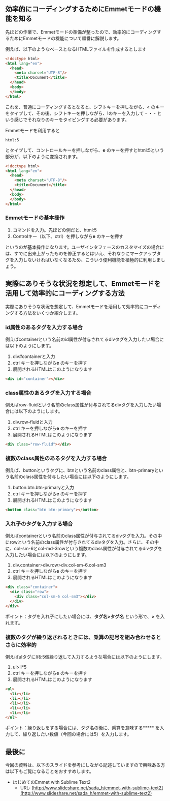 ## 効率的にコーディングするためにEmmetモードの機能を知る

先ほどの作業で、Emmetモードの準備が整ったので、効率的にコーディングするためにEmmetモードの機能について順番に解説します。

例えば、以下のようなベースとなるHTMLファイルを作成するとします

```html
<!doctype html>
<html lang="en">
  <head>
    <meta charset="UTF-8"/>
    <title>Document</title>
  </head>
  <body>
  </body>
</html>
```

これを、普通にコーディングするとなると、シフトキーを押しながら、< のキーをタイプして、その後、シフトキーを押しながら、!のキーを入力して・・・という感じでそれなりのキーをタイピングする必要があります。

Emmetモードを利用すると

```
html:5
```

とタイプして、コントロールキーを押しながら、**e** のキーを押すとhtml:5という部分が、以下のように変換されます。

```html
<!doctype html>
<html lang="en">
  <head>
    <meta charset="UTF-8"/>
    <title>Document</title>
  </head>
  <body>
  </body>
</html>
```

### Emmetモードの基本操作

1. コマンドを入力。先ほどの例だと、html:5 
2. Controlキー（以下、ctrl）を押しながら**e** のキーを押す

というのが基本操作になります。ユーザインタフェースのカスタマイズの場合には、すでに出来上がったものを修正するとはいえ、それなりにマークアップタグを入力しないければいなくなるため、こういう便利機能を積極的に利用しましょう。


## 実際にありそうな状況を想定して、Emmetモードを活用して効率的にコーディングする方法

実際にありそうな状況を想定して、Emmetモードを活用して効率的にコーディングする方法をいくつか紹介します。

### id属性のあるタグを入力する場合

例えばcontainerという名前のid属性が付与されてるdivタグを入力したい場合には以下のようにします。

1. div#containerと入力
2. ctrl キーを押しながら**e** のキーを押す
3. 展開されるHTMLはこのようになります

```html
<div id="container"></div>
```

### class属性のあるタグを入力する場合

例えばrow-fluidという名前のclass属性が付与されてるdivタグを入力したい場合には以下のようにします。

1. div.row-fluidと入力
2. ctrl キーを押しながら**e** のキーを押す
3. 展開されるHTMLはこのようになります


```html
<div class="row-fluid"></div>
```

### 複数のclass属性のあるタグを入力する場合

例えば、buttonというタグに、btnという名前のclass属性と、btn-primaryという名前のclass属性を付与したい場合には以下のようにします。

1. button.btn.btn-primaryと入力
2. ctrl キーを押しながら**e** のキーを押す
3. 展開されるHTMLはこのようになります


```html
<button class="btn btn-primary"></button>
```

### 入れ子のタグを入力する場合

例えばcontainerという名前のclass属性が付与されてるdivタグを入力。その中にrowという名前のclass属性が付与されてるdivタグを入力。さらに、その中に、col-sm-6とcol-md-3rowという複数のclass属性が付与されてるdivタグを入力したい場合には以下のようにします。

1. div.container>div.row>div.col-sm-6.col-sm3
2. ctrl キーを押しながら**e** のキーを押す
3. 展開されるHTMLはこのようになります

```html
<div class="container">
  <div class="row">
    <div class="col-sm-6 col-sm3"></div>
  </div>
</div>
```

ポイント：タグを入れ子にしたい場合には、**タグ名>タグ名** という形で、**>** を入れます。

### 複数のタグが繰り返されるときには、乗算の記号を組み合わせるとさらに効率的

例えばulタグにliを5個繰り返して入力するような場合には以下のようにします。

1. ul>li*5
2. ctrl キーを押しながら**e** のキーを押す
3. 展開されるHTMLはこのようになります

```html
<ul>
  <li></li>
  <li></li>
  <li></li>
  <li></li>
  <li></li>
</ul>
```

ポイント：繰り返しをする場合には、タグ名の後に、乗算を意味する***** を入力して、繰り返したい数値（今回の場合には5）を入力します。


## 最後に

今回の資料は、以下のスライドを参考にしながら記述していますので興味ある方は以下もご覧になることをおすすめします。

- はじめてのEmmet with Sublime Text2
    - URL: [http://www.slideshare.net/sada_h/emmet-with-sublime-text2](http://www.slideshare.net/sada_h/emmet-with-sublime-text2)
